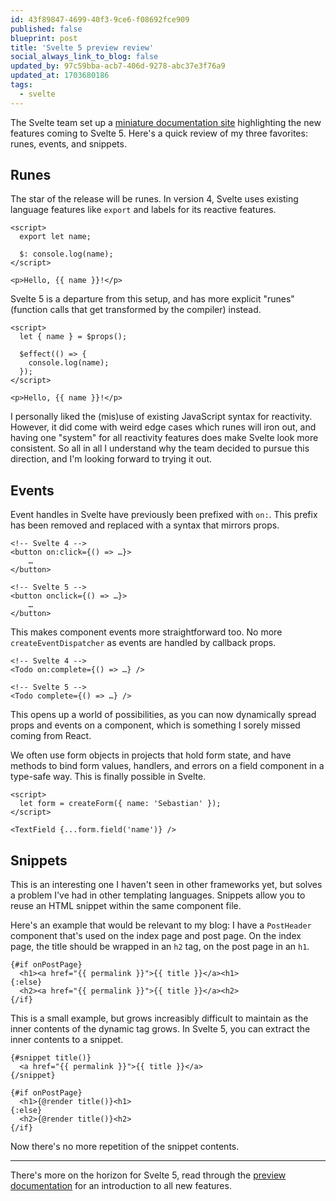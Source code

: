```yaml
---
id: 43f89847-4699-40f3-9ce6-f08692fce909
published: false
blueprint: post
title: 'Svelte 5 preview review'
social_always_link_to_blog: false
updated_by: 97c59bba-acb7-406d-9278-abc37e3f76a9
updated_at: 1703680186
tags:
  - svelte
---
```

The Svelte team set up a [miniature documentation site](https://svelte-5-preview.vercel.app/docs) highlighting the new features coming to Svelte 5. Here's a quick review of my three favorites: runes, events, and snippets.

<!--more-->

## Runes

The star of the release will be runes. In version 4, Svelte uses existing language features like `export` and labels for its reactive features.

```svelte
<script>
  export let name;
  
  $: console.log(name);
</script>

<p>Hello, {{ name }}!</p>
```

Svelte 5 is a departure from this setup, and has more explicit "runes" (function calls that get transformed by the compiler) instead.

```svelte
<script>
  let { name } = $props();
  
  $effect(() => {
    console.log(name);
  });
</script>

<p>Hello, {{ name }}!</p>
```

I personally liked the (mis)use of existing JavaScript syntax for reactivity. However, it did come with weird edge cases which runes will iron out, and having one "system" for all reactivity features does make Svelte look more consistent. So all in all I understand why the team decided to pursue this direction, and I'm looking forward to trying it out.

## Events

Event handles in Svelte have previously been prefixed with `on:`. This prefix has been removed and replaced with a syntax that mirrors props.


```svelte
<!-- Svelte 4 -->
<button on:click={() => …}>
	…
</button>

<!-- Svelte 5 -->
<button onclick={() => …}>
	…
</button>
```

This makes component events more straightforward too. No more `createEventDispatcher` as events are handled by callback props.

```svelte
<!-- Svelte 4 -->
<Todo on:complete={() => …} />

<!-- Svelte 5 -->
<Todo complete={() => …} />
```

This opens up a world of possibilities, as you can now dynamically spread props and events on a component, which is something I sorely missed coming from React.

We often use form objects in projects that hold form state, and have methods to bind form values, handlers, and errors on a field component in a type-safe way. This is finally possible in Svelte.

```svelte
<script>
  let form = createForm({ name: 'Sebastian' });
</script>

<TextField {...form.field('name')} />
```

## Snippets

This is an interesting one I haven't seen in other frameworks yet, but solves a problem I've had in other templating languages. Snippets allow you to reuse an HTML snippet within the same component file.

Here's an example that would be relevant to my blog: I have a `PostHeader` component that's used on the index page and post page. On the index page, the title should be wrapped in an `h2` tag, on the post page in an `h1`.

```svelte
{#if onPostPage}
  <h1><a href="{{ permalink }}">{{ title }}</a><h1>
{:else}
  <h2><a href="{{ permalink }}">{{ title }}</a><h2>
{/if}
```

This is a small example, but grows increasibly difficult to maintain as the inner contents of the dynamic tag grows. In Svelte 5, you can extract the inner contents to a snippet.

```svelte
{#snippet title()}
  <a href="{{ permalink }}">{{ title }}</a>
{/snippet}

{#if onPostPage}
  <h1>{@render title()}<h1>
{:else}
  <h2>{@render title()}<h2>
{/if}
```

Now there's no more repetition of the snippet contents.

---

There's more on the horizon for Svelte 5, read through the [preview documentation](https://svelte-5-preview.vercel.app/docs) for an introduction to all new features.